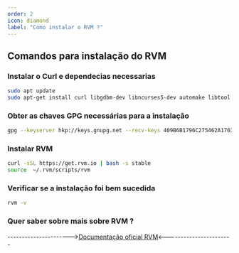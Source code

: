 ```yaml
---
order: 2
icon: diamond
label: "Como instalar o RVM ?"
---
```


<!-- Araújo -->

## Comandos para instalação do RVM

### Instalar o Curl e dependecias necessarias

```bash
sudo apt update
sudo apt-get install curl libgdbm-dev libncurses5-dev automake libtool bison libffi-dev
```

### Obter as chaves GPG necessárias para a instalação

```bash
gpg --keyserver hkp://keys.gnupg.net --recv-keys 409B6B1796C275462A1703113804BB82D39DC0E3 7D2BAF1CF37B13E2069D6956105BD0E739499BDB
```

### Instalar RVM

```bash
curl -sSL https://get.rvm.io | bash -s stable
source  ~/.rvm/scripts/rvm
```

### Verificar se a instalação foi bem sucedida

```bash
rvm -v
```

### Quer saber sobre mais sobre RVM ?

---------------------->[Documentação oficial RVM](https://rvm.io/)<-----------------------